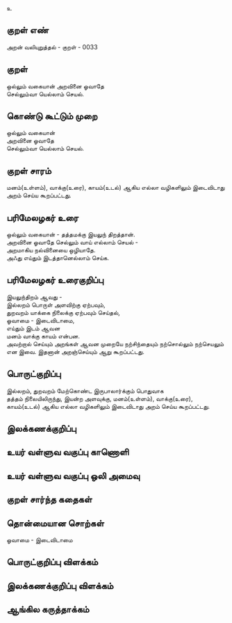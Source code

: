உ

## குறள் எண் 

அறன் வலியுறுத்தல் - குறள் -  0033

## குறள் 

ஒல்லும் வகையான் அறவினை ஓவாதே  
செல்லும்வா யெல்லாம் செயல்.

## கொண்டு கூட்டும் முறை

ஒல்லும் வகையான்  
அறவினை ஓவாதே  
செல்லும்வா யெல்லாம் செயல்.

## குறள் சாரம் 

மனம்(உள்ளம்), வாக்கு(உரை), காயம்(உடல்) ஆகிய எல்லா வழிகளிலும் 
இடைவிடாது அறம் செய்ய கூறப்பட்டது.

## பரிமேலழகர் உரை

ஒல்லும் வகையான் - தத்தமக்கு இயலுந் திறத்தான்.  
அறவினை ஓவாதே செல்லும் வாய் எல்லாம் செயல் -  
அறமாகிய நல்வினையை ஒழியாதே.  
அஃது எய்தும் இடத்தானெல்லாம் செய்க.

## பரிமேலழகர் உரைகுறிப்பு 

இயலுந்திறம் ஆவது -  
இல்லறம் பொருள் அளவிற்கு ஏற்பவும்,     
துறவறம் யாக்கை நிலைக்கு ஏற்பவும் 
செய்தல்,  
ஓவாமை - இடைவிடாமை,  
எய்தும் இடம் ஆவன  
மனம்
வாக்கு 
காயம் என்பன.  
அவற்றால் செய்யும் அறங்கள் ஆவன முறையே 
நற்சிந்தையும் 
நற்சொல்லும் 
நற்செயலும் என இவை. 
இதனான் அறஞ்செய்யும் ஆறு கூறப்பட்டது.

## பொருட்குறிப்பு 

இல்லறம், துறவறம் மேற்கொண்ட இருபாலார்க்கும்
பொதுவாக  
தத்தம் நிலையிலிருந்து, இயன்ற அளவுக்கு,
மனம்(உள்ளம்), வாக்கு(உரை), காயம்(உடல்) ஆகிய எல்லா வழிகளிலும் 
இடைவிடாது அறம் செய்ய கூறப்பட்டது.

## இலக்கணக்குறிப்பு  


## உயர் வள்ளுவ வகுப்பு காணொளி


## உயர் வள்ளுவ வகுப்பு ஒலி அமைவு 

 
## குறள் சார்ந்த கதைகள் 


## தொன்மையான சொற்கள்

ஓவாமை - இடைவிடாமை

## பொருட்குறிப்பு விளக்கம்


## இலக்கணக்குறிப்பு விளக்கம்


## ஆங்கில கருத்தாக்கம் 


